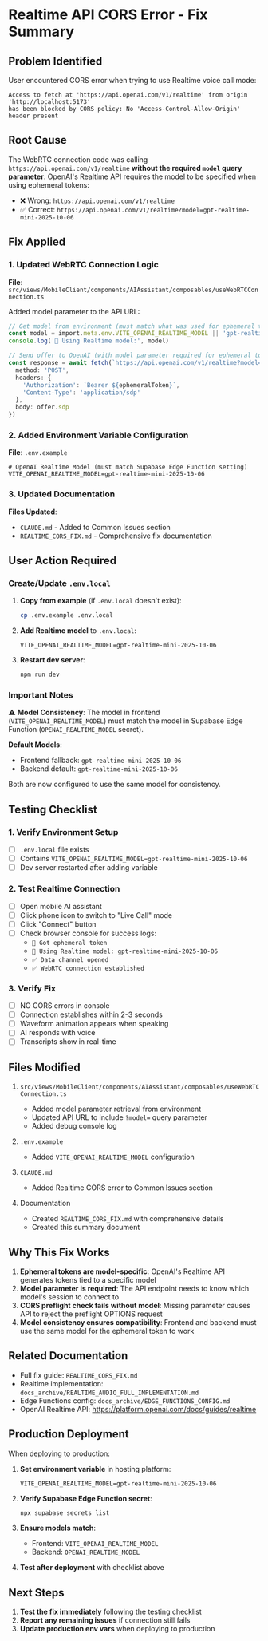 # Realtime API CORS Error - Fix Summary

## Problem Identified

User encountered CORS error when trying to use Realtime voice call mode:
```
Access to fetch at 'https://api.openai.com/v1/realtime' from origin 'http://localhost:5173' 
has been blocked by CORS policy: No 'Access-Control-Allow-Origin' header present
```

## Root Cause

The WebRTC connection code was calling `https://api.openai.com/v1/realtime` **without the required `model` query parameter**. OpenAI's Realtime API requires the model to be specified when using ephemeral tokens:
- ❌ Wrong: `https://api.openai.com/v1/realtime`
- ✅ Correct: `https://api.openai.com/v1/realtime?model=gpt-realtime-mini-2025-10-06`

## Fix Applied

### 1. Updated WebRTC Connection Logic

**File**: `src/views/MobileClient/components/AIAssistant/composables/useWebRTCConnection.ts`

Added model parameter to the API URL:
```typescript
// Get model from environment (must match what was used for ephemeral token)
const model = import.meta.env.VITE_OPENAI_REALTIME_MODEL || 'gpt-realtime-mini-2025-10-06'
console.log('🎯 Using Realtime model:', model)

// Send offer to OpenAI (with model parameter required for ephemeral tokens)
const response = await fetch(`https://api.openai.com/v1/realtime?model=${model}`, {
  method: 'POST',
  headers: {
    'Authorization': `Bearer ${ephemeralToken}`,
    'Content-Type': 'application/sdp'
  },
  body: offer.sdp
})
```

### 2. Added Environment Variable Configuration

**File**: `.env.example`

```env
# OpenAI Realtime Model (must match Supabase Edge Function setting)
VITE_OPENAI_REALTIME_MODEL=gpt-realtime-mini-2025-10-06
```

### 3. Updated Documentation

**Files Updated**:
- `CLAUDE.md` - Added to Common Issues section
- `REALTIME_CORS_FIX.md` - Comprehensive fix documentation

## User Action Required

### Create/Update `.env.local`

1. **Copy from example** (if `.env.local` doesn't exist):
   ```bash
   cp .env.example .env.local
   ```

2. **Add Realtime model** to `.env.local`:
   ```env
   VITE_OPENAI_REALTIME_MODEL=gpt-realtime-mini-2025-10-06
   ```

3. **Restart dev server**:
   ```bash
   npm run dev
   ```

### Important Notes

⚠️ **Model Consistency**: The model in frontend (`VITE_OPENAI_REALTIME_MODEL`) must match the model in Supabase Edge Function (`OPENAI_REALTIME_MODEL` secret).

**Default Models**:
- Frontend fallback: `gpt-realtime-mini-2025-10-06`
- Backend default: `gpt-realtime-mini-2025-10-06`

Both are now configured to use the same model for consistency.

## Testing Checklist

### 1. Verify Environment Setup
- [ ] `.env.local` file exists
- [ ] Contains `VITE_OPENAI_REALTIME_MODEL=gpt-realtime-mini-2025-10-06`
- [ ] Dev server restarted after adding variable

### 2. Test Realtime Connection
- [ ] Open mobile AI assistant
- [ ] Click phone icon to switch to "Live Call" mode
- [ ] Click "Connect" button
- [ ] Check browser console for success logs:
  - `🔑 Got ephemeral token`
  - `🎯 Using Realtime model: gpt-realtime-mini-2025-10-06`
  - `✅ Data channel opened`
  - `✅ WebRTC connection established`

### 3. Verify Fix
- [ ] NO CORS errors in console
- [ ] Connection establishes within 2-3 seconds
- [ ] Waveform animation appears when speaking
- [ ] AI responds with voice
- [ ] Transcripts show in real-time

## Files Modified

1. `src/views/MobileClient/components/AIAssistant/composables/useWebRTCConnection.ts`
   - Added model parameter retrieval from environment
   - Updated API URL to include `?model=` query parameter
   - Added debug console log

2. `.env.example`
   - Added `VITE_OPENAI_REALTIME_MODEL` configuration

3. `CLAUDE.md`
   - Added Realtime CORS error to Common Issues section

4. Documentation
   - Created `REALTIME_CORS_FIX.md` with comprehensive details
   - Created this summary document

## Why This Fix Works

1. **Ephemeral tokens are model-specific**: OpenAI's Realtime API generates tokens tied to a specific model
2. **Model parameter is required**: The API endpoint needs to know which model's session to connect to
3. **CORS preflight check fails without model**: Missing parameter causes API to reject the preflight OPTIONS request
4. **Model consistency ensures compatibility**: Frontend and backend must use the same model for the ephemeral token to work

## Related Documentation

- Full fix guide: `REALTIME_CORS_FIX.md`
- Realtime implementation: `docs_archive/REALTIME_AUDIO_FULL_IMPLEMENTATION.md`
- Edge Functions config: `docs_archive/EDGE_FUNCTIONS_CONFIG.md`
- OpenAI Realtime API: https://platform.openai.com/docs/guides/realtime

## Production Deployment

When deploying to production:

1. **Set environment variable** in hosting platform:
   ```
   VITE_OPENAI_REALTIME_MODEL=gpt-realtime-mini-2025-10-06
   ```

2. **Verify Supabase Edge Function secret**:
   ```bash
   npx supabase secrets list
   ```
   
3. **Ensure models match**:
   - Frontend: `VITE_OPENAI_REALTIME_MODEL`
   - Backend: `OPENAI_REALTIME_MODEL`

4. **Test after deployment** with checklist above

## Next Steps

1. **Test the fix immediately** following the testing checklist
2. **Report any remaining issues** if connection still fails
3. **Update production env vars** when deploying to production

